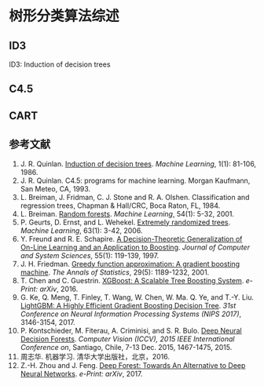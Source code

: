 # 树形分类算法综述

## ID3
ID3: Induction of decision trees

## C4.5

## CART



## 参考文献
1. J. R. Quinlan. [Induction of decision trees](https://link.springer.com/article/10.1007/BF00116251). *Machine Learning*, 1(1): 81-106, 1986.
1. J. R. Quinlan. C4.5: programs for machine learning. Morgan Kaufmann, San Meteo, CA, 1993.
1. L. Breiman, J. Fridman, C. J. Stone and R. A. Olshen. Classification and regression trees, Chapman & Hall/CRC, Boca Raton, FL, 1984.
1. L. Breiman. [Random forests](https://link.springer.com/article/10.1023/A:1010933404324). *Machine Learning*, 54(1): 5-32, 2001.
1. P. Geurts, D. Ernst, and L. Wehekel. [Extremely randomized trees](https://link.springer.com/article/10.1007/s10994-006-6226-1). *Machine Learning*, 63(1): 3-42, 2006.
1. Y. Freund and R. E. Schapire. [A Decision-Theoretic Generalization of On-Line Learning and an Application to Boosting](https://www.sciencedirect.com/science/article/pii/S002200009791504X). *Journal of Computer and System Sciences*, 55(1): 119-139, 1997.
1. J. H. Friedman. [Greedy function approximation: A gradient boosting machine](https://projecteuclid.org/euclid.aos/1013203451). *The Annals of Statistics*, 29(5): 1189-1232, 2001.
1. T. Chen and C. Guestrin. [XGBoost: A Scalable Tree Boosting System](https://arxiv.org/abs/1603.02754). *e-Print: arXiv*, 2016.
1. G. Ke, Q. Meng, T. Finley, T. Wang, W. Chen, W. Ma. Q. Ye, and T.-Y. Liu. [LightGBM: A Highly Efficient Gradient Boosting Decision Tree](https://papers.nips.cc/paper/6907-lightgbm-a-highly-efficient-gradient-boosting-decision-tree). *31st Conference on Neural Information Processing Systems (NIPS 2017)*, 3146-3154, 2017.
1. P. Kontschieder, M. Fiterau, A. Criminisi, and S. R. Bulo. [Deep Neural Decision Forests](https://ieeexplore.ieee.org/document/7410529/). *Computer Vision (ICCV), 2015 IEEE International Conference on*, Santiago, Chile, 7-13 Dec. 2015, 1467-1475, 2015.
1. 周志华. 机器学习. 清华大学出版社，北京，2016.
1. Z.-H. Zhou and J. Feng. [Deep Forest: Towards An Alternative to Deep Neural Networks](https://arxiv.org/abs/1702.08835). *e-Print: arXiv*, 2017. 

